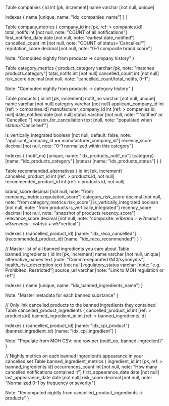 Table companies {
  id   int     [pk, increment]
  name varchar [not null, unique]

  Indexes {
    name [unique, name: "idx_companies_name"]
  }
}

Table company_metrics {
  company_id          int     [pk, ref: > companies.id]
  total_notifs        int     [not null, note: "COUNT of all notifications"]
  first_notified_date date    [not null, note: "earliest date_notified"]
  cancelled_count     int     [not null, note: "COUNT of status='Cancelled'"]
  reputation_score    decimal [not null, note: "0–1 composite brand score"]

  Note: "Computed nightly from products → company history"
}

Table category_metrics {
  product_category varchar [pk, note: "matches products.category"]
  total_notifs     int     [not null]
  cancelled_count  int     [not null]
  risk_score       decimal [not null, note: "cancelled_count/total_notifs, 0–1"]

  Note: "Computed nightly from products → category history"
}

Table products {
  id                      int       [pk, increment]
  notif_no                varchar   [not null, unique]
  name                    varchar   [not null]
  category                varchar   [not null]
  applicant_company_id    int       [ref: > companies.id]
  manufacturer_company_id int       [ref: > companies.id, null]
  date_notified           date      [not null]
  status                  varchar   [not null, note: "'Notified' or 'Cancelled'"]
  reason_for_cancellation text      [null, note: "populated when status='Cancelled'"]

  is_vertically_integrated boolean  [not null, default: false, note: "applicant_company_id == manufacturer_company_id"]
  recency_score           decimal  [not null, note: "0–1 normalized within this category"]

  Indexes {
    (notif_no)  [unique, name: "idx_products_notif_no"]
    (category)  [name: "idx_products_category"]
    (status)    [name: "idx_products_status"]
  }
}

Table recommended_alternatives {
  id                      int      [pk, increment]
  cancelled_product_id    int      [ref: > products.id, not null]
  recommended_product_id  int      [ref: > products.id, not null]

  brand_score             decimal  [not null, note: "from company_metrics.reputation_score"]
  category_risk_score     decimal  [not null, note: "from category_metrics.risk_score"]
  is_vertically_integrated boolean [not null, note: "from products.is_vertically_integrated"]
  recency_score           decimal  [not null, note: "snapshot of products.recency_score"]
  relevance_score         decimal  [not null, note: "composite: w1*brand + w2*manuf + w3*recency – w4*risk + w5*vertical"]

  Indexes {
    (cancelled_product_id)    [name: "idx_reco_cancelled"]
    (recommended_product_id)  [name: "idx_reco_recommended"]
  }
}

// Master list of all banned ingredients you care about
Table banned_ingredients {
  id                        int       [pk, increment]
  name                      varchar   [not null, unique]
  alternative_names         text      [note: "Comma-separated INCI/synonyms"]
  health_risk_description   text      [not null]
  regulatory_status         varchar   [note: "e.g. Prohibited, Restricted"]
  source_url                varchar   [note: "Link to MOH regulation or ref"]
  
  Indexes {
    name [unique, name: "idx_banned_ingredients_name"]
  }
  
  Note: "Master metadata for each banned substance"
}

// Only link cancelled products to the banned ingredients they contained
Table cancelled_product_ingredients {
  cancelled_product_id   int  [ref: > products.id]
  banned_ingredient_id   int  [ref: > banned_ingredients.id]
  
  Indexes {
    (cancelled_product_id) [name: "idx_cpi_product"]
    (banned_ingredient_id) [name: "idx_cpi_ingredient"]
  }
  
  Note: "Populate from MOH CSV: one row per (notif_no, banned-ingredient)"
}

// Nightly metrics on each banned ingredient’s appearance in your cancelled set
Table banned_ingredient_metrics {
  ingredient_id           int      [pk, ref: > banned_ingredients.id]
  occurrences_count       int      [not null, note: "How many cancelled notifications contained it"]
  first_appearance_date   date     [not null]
  last_appearance_date    date     [not null]
  risk_score              decimal  [not null, note: "Normalized 0–1 by frequency or severity"]
  
  Note: "Recomputed nightly from cancelled_product_ingredients → products"
}